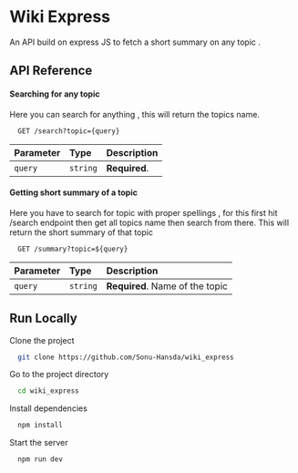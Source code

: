 
# Wiki Express

An API build on express JS to fetch a short summary on any topic .


## API Reference

#### Searching for any topic

Here you can search for anything , this will return the topics name.
```http
  GET /search?topic={query}
```

| Parameter | Type     | Description                |
| :-------- | :------- | :------------------------- |
| `query` | `string` | **Required**. |

#### Getting short summary of a topic
Here you have to search for topic with proper spellings , for this first hit /search endpoint then get all topics name then search from there. This will return the short summary of that topic
```http
  GET /summary?topic=${query}
```

| Parameter | Type     | Description                       |
| :-------- | :------- | :-------------------------------- |
| `query`      | `string` | **Required**. Name of the topic |



## Run Locally

Clone the project

```bash
  git clone https://github.com/Sonu-Hansda/wiki_express
```

Go to the project directory

```bash
  cd wiki_express
```

Install dependencies

```bash
  npm install
```

Start the server

```bash
  npm run dev
```

